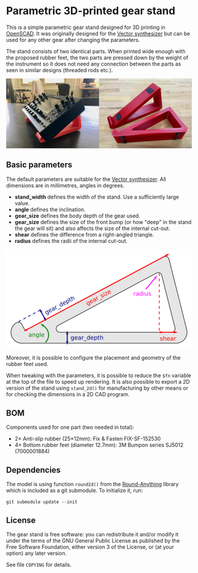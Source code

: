 # Parametric 3D-printed gear stand

This is a simple parametric gear stand designed for 3D printing in [OpenSCAD].
It was originally designed for the [Vector synthesizer] but can be used for any
other gear after changing the parameters.

The stand consists of two identical parts. When printed wide enough with the
proposed rubber feet, the two parts are pressed down by the weight of the
instrument so it does not need any connection between the parts as seen in
similar designs (threaded rods etc.).

![Overview](images/overview.jpg)

## Basic parameters

The default parameters are suitable for the [Vector synthesizer].
All dimensions are in millimetres, angles in degrees.

- **stand_width** defines the width of the stand. Use a sufficiently large value.
- **angle** defines the inclination.
- **gear_size** defines the body depth of the gear used.
- **gear_size** defines the size of the front bump (or how "deep" in the stand
  the gear will sit) and also affects the size of the internal cut-out.
- **shear** defines the difference from a right-angled triangle.
- **radius** defines the radii of the internal cut-out.

![Drawing with main parameters](images/drawing.png)

Moreover, it is possible to configure the placement and geometry of the rubber
feet used.

When tweaking with the parameters, it is possible to reduce the `$fn` variable
at the top of the file to speed up rendering.
It is also possible to export a 2D version of the stand using `stand_2d()` for
manufacturing by other means or for checking the dimensions in a 2D CAD program.

## BOM

Components used for one part (two needed in total):

- 2× Anti-slip rubber (25×12mm): Fix & Fasten FIX-SF-152530
- 4× Bottom rubber feet (diameter 12.7mm): 3M Bumpon series SJ5012 (7000001884)

## Dependencies

The model is using function `round2d()` from the [Round-Anything] library which
is included as a git submodule. To initialize it, run:

```
git submodule update --init
```

## License

The gear stand is free software: you can redistribute it and/or modify it under
the terms of the GNU General Public License as published by the Free Software
Foundation, either version 3 of the License, or (at your option) any later
version.

See file `COPYING` for details.

[OpenSCAD]: https://www.openscad.org/
[Vector synthesizer]: https://www.vectorsynth.com/
[Round-Anything]: https://github.com/Irev-Dev/Round-Anything/
